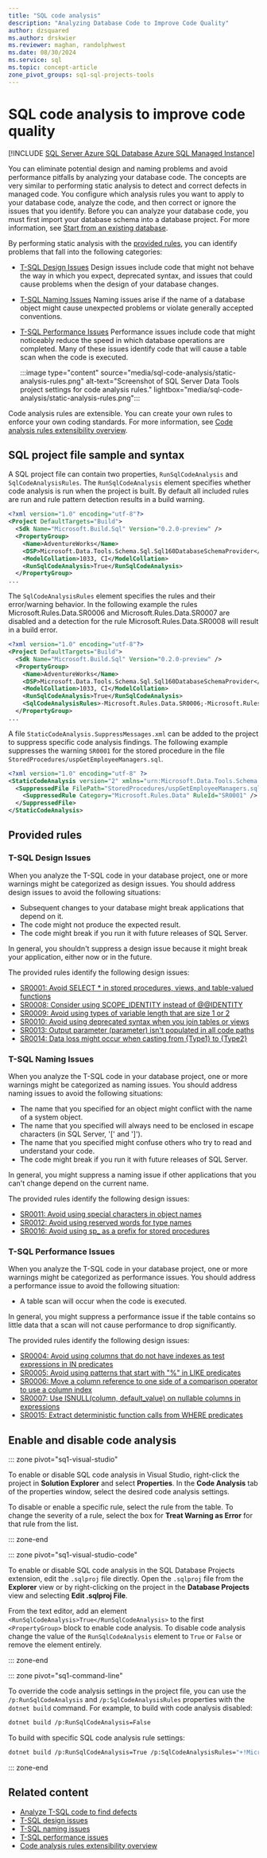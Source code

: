 ```yaml
---
title: "SQL code analysis"
description: "Analyzing Database Code to Improve Code Quality"
author: dzsquared
ms.author: drskwier
ms.reviewer: maghan, randolphwest
ms.date: 08/30/2024
ms.service: sql
ms.topic: concept-article
zone_pivot_groups: sq1-sql-projects-tools
---
```


# SQL code analysis to improve code quality

[!INCLUDE [SQL Server Azure SQL Database Azure SQL Managed Instance](../../../../includes/applies-to-version/sql-asdb-asdbmi.md)]

You can eliminate potential design and naming problems and avoid performance pitfalls by analyzing your database code. The concepts are very similar to performing static analysis to detect and correct defects in managed code. You configure which analysis rules you want to apply to your database code, analyze the code, and then correct or ignore the issues that you identify. Before you can analyze your database code, you must first import your database schema into a database project. For more information, see [Start from an existing database](../../tutorials/start-from-existing-database.md).

By performing static analysis with the [provided rules](#provided-rules), you can identify problems that fall into the following categories:

- [T-SQL Design Issues](#t-sql-design-issues)
  Design issues include code that might not behave the way in which you expect, deprecated syntax, and issues that could cause problems when the design of your database changes.

- [T-SQL Naming Issues](#t-sql-naming-issues)
  Naming issues arise if the name of a database object might cause unexpected problems or violate generally accepted conventions.

- [T-SQL Performance Issues](#t-sql-performance-issues)
  Performance issues include code that might noticeably reduce the speed in which database operations are completed. Many of these issues identify code that will cause a table scan when the code is executed.

    :::image type="content" source="media/sql-code-analysis/static-analysis-rules.png" alt-text="Screenshot of SQL Server Data Tools project settings for code analysis rules." lightbox="media/sql-code-analysis/static-analysis-rules.png":::

Code analysis rules are extensible. You can create your own rules to enforce your own coding standards. For more information, see [Code analysis rules extensibility overview](../code-analysis-extensibility.md).

## SQL project file sample and syntax

A SQL project file can contain two properties, `RunSqlCodeAnalysis` and `SqlCodeAnalysisRules`. The `RunSqlCodeAnalysis` element specifies whether code analysis is run when the project is built. By default all included rules are run and rule pattern detection results in a build warning.

```xml
<?xml version="1.0" encoding="utf-8"?>
<Project DefaultTargets="Build">
  <Sdk Name="Microsoft.Build.Sql" Version="0.2.0-preview" />
  <PropertyGroup>
    <Name>AdventureWorks</Name>
    <DSP>Microsoft.Data.Tools.Schema.Sql.Sql160DatabaseSchemaProvider</DSP>
    <ModelCollation>1033, CI</ModelCollation>
    <RunSqlCodeAnalysis>True</RunSqlCodeAnalysis>
  </PropertyGroup>
...
```

The `SqlCodeAnalysisRules` element specifies the rules and their error/warning behavior. In the following example the rules Microsoft.Rules.Data.SR0006 and Microsoft.Rules.Data.SR0007 are disabled and a detection for the rule Microsoft.Rules.Data.SR0008 will result in a build error.

```xml
<?xml version="1.0" encoding="utf-8"?>
<Project DefaultTargets="Build">
  <Sdk Name="Microsoft.Build.Sql" Version="0.2.0-preview" />
  <PropertyGroup>
    <Name>AdventureWorks</Name>
    <DSP>Microsoft.Data.Tools.Schema.Sql.Sql160DatabaseSchemaProvider</DSP>
    <ModelCollation>1033, CI</ModelCollation>
    <RunSqlCodeAnalysis>True</RunSqlCodeAnalysis>
    <SqlCodeAnalysisRules>-Microsoft.Rules.Data.SR0006;-Microsoft.Rules.Data.SR0007;+!Microsoft.Rules.Data.SR0008</SqlCodeAnalysisRules>
  </PropertyGroup>
...
```

A file `StaticCodeAnalysis.SuppressMessages.xml` can be added to the project to suppress specific code analysis findings. The following example suppresses the warning `SR0001` for the stored procedure in the file `StoredProcedures/uspGetEmployeeManagers.sql`.

```xml
<?xml version="1.0" encoding="utf-8" ?>
<StaticCodeAnalysis version="2" xmlns="urn:Microsoft.Data.Tools.Schema.StaticCodeAnalysis">
  <SuppressedFile FilePath="StoredProcedures/uspGetEmployeeManagers.sql">
    <SuppressedRule Category="Microsoft.Rules.Data" RuleId="SR0001" />
  </SuppressedFile>
</StaticCodeAnalysis>
```

## Provided rules

### T-SQL Design Issues

When you analyze the T-SQL code in your database project, one or more warnings might be categorized as design issues. You should address design issues to avoid the following situations:

- Subsequent changes to your database might break applications that depend on it.
- The code might not produce the expected result.
- The code might break if you run it with future releases of SQL Server.

In general, you shouldn't suppress a design issue because it might break your application, either now or in the future.

The provided rules identify the following design issues:

- [SR0001: Avoid SELECT * in stored procedures, views, and table-valued functions](./t-sql-design-issues.md#sr0001-avoid-select--in-stored-procedures-views-and-table-valued-functions)
- [SR0008: Consider using SCOPE_IDENTITY instead of @@IDENTITY](./t-sql-design-issues.md#sr0008-consider-using-scope_identity-instead-of-identity)
- [SR0009: Avoid using types of variable length that are size 1 or 2](./t-sql-design-issues.md#sr0009-avoid-using-types-of-variable-length-that-are-size-1-or-2)
- [SR0010: Avoid using deprecated syntax when you join tables or views](./t-sql-design-issues.md#sr0010-avoid-using-deprecated-syntax-when-you-join-tables-or-views)
- [SR0013: Output parameter (parameter) isn't populated in all code paths](./t-sql-design-issues.md#sr0013-output-parameter-parameter-isnt-populated-in-all-code-paths)
- [SR0014: Data loss might occur when casting from {Type1} to {Type2}](./t-sql-design-issues.md#sr0014-data-loss-might-occur-when-casting-from-type1-to-type2)

### T-SQL Naming Issues

When you analyze the T-SQL code in your database project, one or more warnings might be categorized as naming issues. You should address naming issues to avoid the following situations:

- The name that you specified for an object might conflict with the name of a system object.
- The name that you specified will always need to be enclosed in escape characters (in SQL Server, '[' and ']').
- The name that you specified might confuse others who try to read and understand your code.
- The code might break if you run it with future releases of SQL Server.

In general, you might suppress a naming issue if other applications that you can't change depend on the current name.

The provided rules identify the following design issues:

- [SR0011: Avoid using special characters in object names](./t-sql-naming-issues.md#sr0011-avoid-using-special-characters-in-object-names)
- [SR0012: Avoid using reserved words for type names](./t-sql-naming-issues.md#sr0012-avoid-using-reserved-words-for-type-names)
- [SR0016: Avoid using sp_ as a prefix for stored procedures](./t-sql-naming-issues.md#sr0016-avoid-using-sp_-as-a-prefix-for-stored-procedures)

### T-SQL Performance Issues

When you analyze the T-SQL code in your database project, one or more warnings might be categorized as performance issues. You should address a performance issue to avoid the following situation:

- A table scan will occur when the code is executed.

In general, you might suppress a performance issue if the table contains so little data that a scan will not cause performance to drop significantly.

The provided rules identify the following design issues:

- [SR0004: Avoid using columns that do not have indexes as test expressions in IN predicates](./t-sql-performance-issues.md#sr0004-avoid-using-columns-that-dont-have-indexes-as-test-expressions-in-in-predicates)
- [SR0005: Avoid using patterns that start with "%" in LIKE predicates](./t-sql-performance-issues.md#sr0005-avoid-using-patterns-that-start-with--in-like-predicates)
- [SR0006: Move a column reference to one side of a comparison operator to use a column index](./t-sql-performance-issues.md#sr0006-move-a-column-reference-to-one-side-of-a-comparison-operator-to-use-a-column-index)
- [SR0007: Use ISNULL(column, default_value) on nullable columns in expressions](./t-sql-performance-issues.md#sr0007-use-isnullcolumn-default_value-on-nullable-columns-in-expressions)
- [SR0015: Extract deterministic function calls from WHERE predicates](./t-sql-performance-issues.md#sr0015-extract-deterministic-function-calls-from-where-predicates)

## Enable and disable code analysis

::: zone pivot="sq1-visual-studio"

To enable or disable SQL code analysis in Visual Studio, right-click the project in **Solution Explorer** and select **Properties**. In the **Code Analysis** tab of the properties window, select the desired code analysis settings.

To disable or enable a specific rule, select the rule from the table. To change the severity of a rule, select the box for **Treat Warning as Error** for that rule from the list.

::: zone-end

<!-- ::: zone pivot="sq1-visual-studio-sdk"

::: zone-end -->

::: zone pivot="sq1-visual-studio-code"

To enable or disable SQL code analysis in the SQL Database Projects extension, edit the `.sqlproj` file directly. Open the `.sqlproj` file from the **Explorer** view or by right-clicking on the project in the **Database Projects** view and selecting **Edit .sqlproj File**.

From the text editor, add an element `<RunSqlCodeAnalysis>True</RunSqlCodeAnalysis>` to the first `<PropertyGroup>` block to enable code analysis. To disable code analysis change the value of the `RunSqlCodeAnalysis` element to `True` or `False` or remove the element entirely.

::: zone-end

::: zone pivot="sq1-command-line"

To override the code analysis settings in the project file, you can use the `/p:RunSqlCodeAnalysis` and `/p:SqlCodeAnalysisRules` properties with the `dotnet build` command. For example, to build with code analysis disabled:

```bash
dotnet build /p:RunSqlCodeAnalysis=False
```

To build with specific SQL code analysis rule settings:

```bash
dotnet build /p:RunSqlCodeAnalysis=True /p:SqlCodeAnalysisRules="+!Microsoft.Rules.Data.SR0001;+!Microsoft.Rules.Data.SR0008"
```

::: zone-end

## Related content

- [Analyze T-SQL code to find defects](../../howto/analyze-t-sql-code-to-find-defects.md)
- [T-SQL design issues](t-sql-design-issues.md)
- [T-SQL naming issues](t-sql-naming-issues.md)
- [T-SQL performance issues](t-sql-performance-issues.md)
- [Code analysis rules extensibility overview](../code-analysis-extensibility.md)
